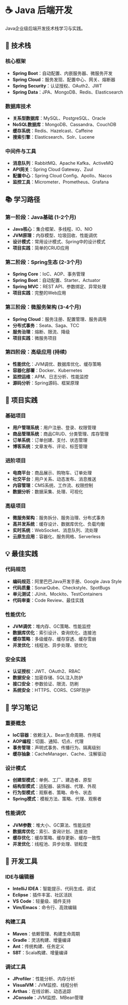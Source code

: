 # ☕ Java 后端开发

Java企业级后端开发技术栈学习与实践。

## 🎯 技术栈

### 核心框架
- **Spring Boot**：自动配置、内嵌服务器、微服务开发
- **Spring Cloud**：服务发现、配置中心、网关、熔断器
- **Spring Security**：认证授权、OAuth2、JWT
- **Spring Data**：JPA、MongoDB、Redis、Elasticsearch

### 数据库技术
- **关系型数据库**：MySQL、PostgreSQL、Oracle
- **NoSQL数据库**：MongoDB、Cassandra、CouchDB
- **缓存系统**：Redis、Hazelcast、Caffeine
- **搜索引擎**：Elasticsearch、Solr、Lucene

### 中间件与工具
- **消息队列**：RabbitMQ、Apache Kafka、ActiveMQ
- **API网关**：Spring Cloud Gateway、Zuul
- **配置中心**：Spring Cloud Config、Apollo、Nacos
- **监控工具**：Micrometer、Prometheus、Grafana

## 📚 学习路径

### 第一阶段：Java基础 (1-2个月)
- **Java核心**：集合框架、多线程、IO、NIO
- **JVM原理**：内存模型、垃圾回收、性能调优
- **设计模式**：常用设计模式、Spring中的设计模式
- **项目实践**：简单的CRUD应用

### 第二阶段：Spring生态 (2-3个月)
- **Spring Core**：IoC、AOP、事务管理
- **Spring Boot**：自动配置、Starter、Actuator
- **Spring MVC**：REST API、参数绑定、异常处理
- **项目实践**：完整的Web应用

### 第三阶段：微服务架构 (3-4个月)
- **Spring Cloud**：服务注册、配置管理、服务调用
- **分布式事务**：Seata、Saga、TCC
- **服务治理**：熔断、限流、降级
- **项目实践**：微服务项目

### 第四阶段：高级应用 (持续)
- **性能优化**：JVM调优、数据库优化、缓存策略
- **容器化部署**：Docker、Kubernetes
- **监控运维**：APM、日志分析、性能监控
- **源码分析**：Spring源码、框架原理

## 🚀 项目实践

### 基础项目
- **用户管理系统**：用户注册、登录、权限管理
- **商品管理系统**：商品CRUD、分类管理、库存管理
- **订单系统**：订单创建、支付、状态管理
- **博客系统**：文章发布、评论、标签管理

### 进阶项目
- **电商平台**：商品展示、购物车、订单处理
- **社交平台**：用户关系、动态发布、消息推送
- **内容管理**：CMS系统、工作流、权限控制
- **数据分析**：数据采集、处理、可视化

### 高级项目
- **微服务架构**：服务拆分、服务治理、分布式事务
- **高并发系统**：缓存设计、数据库优化、负载均衡
- **实时系统**：WebSocket、消息队列、流处理
- **云原生应用**：容器化、服务网格、Serverless

## 💡 最佳实践

### 代码规范
- **编码规范**：阿里巴巴Java开发手册、Google Java Style
- **代码质量**：SonarQube、Checkstyle、SpotBugs
- **单元测试**：JUnit、Mockito、TestContainers
- **代码审查**：Code Review、最佳实践

### 性能优化
- **JVM调优**：堆内存、GC策略、性能监控
- **数据库优化**：索引设计、查询优化、连接池
- **缓存策略**：多级缓存、缓存穿透、缓存雪崩
- **并发优化**：线程池、异步处理、锁优化

### 安全实践
- **认证授权**：JWT、OAuth2、RBAC
- **数据安全**：加密存储、SQL注入防护
- **接口安全**：参数验证、限流、防刷
- **系统安全**：HTTPS、CORS、CSRF防护

## 📝 学习笔记

### 重要概念
- **IoC容器**：依赖注入、Bean生命周期、作用域
- **AOP编程**：切面、通知、切点、代理
- **事务管理**：声明式事务、传播行为、隔离级别
- **缓存抽象**：CacheManager、Cache、注解驱动

### 设计模式
- **创建型模式**：单例、工厂、建造者、原型
- **结构型模式**：适配器、装饰器、代理、外观
- **行为型模式**：观察者、策略、命令、状态
- **Spring模式**：模板方法、策略、代理、观察者

### 性能调优
- **JVM参数**：堆大小、GC算法、性能监控
- **数据库优化**：索引、查询计划、连接池
- **缓存优化**：缓存策略、缓存更新、缓存一致性
- **并发优化**：线程池、异步处理、锁粒度

## 🔧 开发工具

### IDE与编辑器
- **IntelliJ IDEA**：智能提示、代码生成、调试
- **Eclipse**：插件丰富、社区活跃
- **VS Code**：轻量级、插件支持
- **Vim/Emacs**：命令行、高效编辑

### 构建工具
- **Maven**：依赖管理、构建生命周期
- **Gradle**：灵活构建、增量编译
- **Ant**：传统构建、任务定义
- **SBT**：Scala构建、增量编译

### 调试工具
- **JProfiler**：性能分析、内存分析
- **VisualVM**：JVM监控、线程分析
- **Arthas**：在线诊断、动态追踪
- **JConsole**：JVM监控、MBean管理
